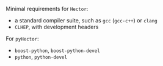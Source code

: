 Minimal requirements for `Hector`:

*   a standard compiler suite, such as `gcc` (`gcc-c++`) or `clang`
*   `CLHEP`, with development headers

For `pyHector`:

*  `boost-python`, `boost-python-devel`
*  `python`, `python-devel`
